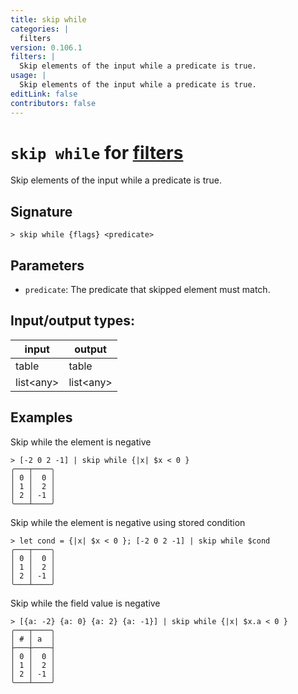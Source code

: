 ```yaml
---
title: skip while
categories: |
  filters
version: 0.106.1
filters: |
  Skip elements of the input while a predicate is true.
usage: |
  Skip elements of the input while a predicate is true.
editLink: false
contributors: false
---
```

<!-- This file is automatically generated. Please edit the command in https://github.com/nushell/nushell instead. -->

# `skip while` for [filters](/commands/categories/filters.md)

<div class='command-title'>Skip elements of the input while a predicate is true.</div>

## Signature

```> skip while {flags} <predicate>```

## Parameters

 -  `predicate`: The predicate that skipped element must match.


## Input/output types:

| input     | output    |
| --------- | --------- |
| table     | table     |
| list&lt;any&gt; | list&lt;any&gt; |
## Examples

Skip while the element is negative
```nu
> [-2 0 2 -1] | skip while {|x| $x < 0 }
╭───┬────╮
│ 0 │  0 │
│ 1 │  2 │
│ 2 │ -1 │
╰───┴────╯

```

Skip while the element is negative using stored condition
```nu
> let cond = {|x| $x < 0 }; [-2 0 2 -1] | skip while $cond
╭───┬────╮
│ 0 │  0 │
│ 1 │  2 │
│ 2 │ -1 │
╰───┴────╯

```

Skip while the field value is negative
```nu
> [{a: -2} {a: 0} {a: 2} {a: -1}] | skip while {|x| $x.a < 0 }
╭───┬────╮
│ # │ a  │
├───┼────┤
│ 0 │  0 │
│ 1 │  2 │
│ 2 │ -1 │
╰───┴────╯

```
